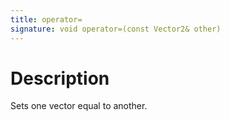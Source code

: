 ```yaml
---
title: operator=
signature: void operator=(const Vector2& other)
---
```


# Description
Sets one vector equal to another.
